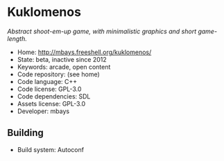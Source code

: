 # Kuklomenos

_Abstract shoot-em-up game, with minimalistic graphics and short game-length._

- Home: http://mbays.freeshell.org/kuklomenos/
- State: beta, inactive since 2012
- Keywords: arcade, open content
- Code repository: (see home)
- Code language: C++
- Code license: GPL-3.0
- Code dependencies: SDL
- Assets license: GPL-3.0
- Developer: mbays

## Building

- Build system: Autoconf